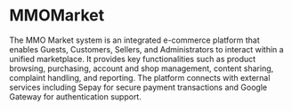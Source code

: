 # MMOMarket
 The MMO Market system is an integrated e-commerce platform that enables Guests, Customers, Sellers, and Administrators to interact within a unified marketplace. It provides key functionalities such as product browsing, purchasing, account and shop management, content sharing, complaint handling, and reporting. The platform connects with external services including Sepay for secure payment transactions and Google Gateway for authentication support.

